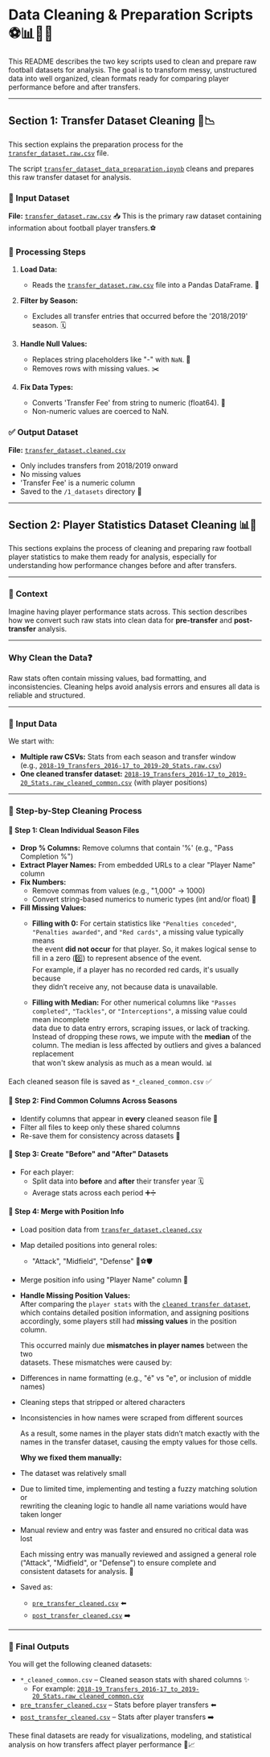 # Data Cleaning & Preparation Scripts ⚽📊🧹✨

This README describes the two key scripts used to clean and prepare raw football
datasets for analysis. The goal is to transform messy, unstructured data into
well organized, clean formats ready for comparing player performance before and
after transfers.

---

## Section 1: Transfer Dataset Cleaning 📁📉

This section explains the preparation process for the [`transfer_dataset.raw.csv`](../1_datasets/raw/transfer_dataset.raw.csv)
file.

The script [`transfer_dataset_data_preparation.ipynb`](./transfer_dataset_data_preparation.ipynb)
cleans and prepares this raw transfer dataset for analysis.

### 🔹 Input Dataset

**File:** [`transfer_dataset.raw.csv`](
../1_datasets/raw/transfer_dataset.raw.csv) 📥
This is the primary raw dataset containing information about football player transfers.⚽

### 🔧 Processing Steps

1. **Load Data:**  
   - Reads the [`transfer_dataset.raw.csv`](../1_datasets/raw/transfer_dataset.raw.csv)
   file into a Pandas DataFrame. 📂

2. **Filter by Season:**  
   - Excludes all transfer entries that occurred before the '2018/2019' season. 🗓️

3. **Handle Null Values:**  
   - Replaces string placeholders like "-" with `NaN`. 🚫  
   - Removes rows with missing values. ✂️

4. **Fix Data Types:**  
   - Converts 'Transfer Fee' from string to numeric (float64). 🔢  
   - Non-numeric values are coerced to NaN.

### ✅ Output Dataset

**File:** [`transfer_dataset.cleaned.csv`](../1_datasets/cleaned/transfer_dataset.cleaned.csv)

- Only includes transfers from 2018/2019 onward  
- No missing values  
- 'Transfer Fee' is a numeric column  
- Saved to the `/1_datasets` directory 📁

---

## Section 2: Player Statistics Dataset Cleaning 📊📂

This sections explains the process of cleaning and preparing raw football player
statistics to make them ready for analysis, especially for understanding how
performance changes before and after transfers.

---

### 🎯 Context

Imagine having player performance stats across. This section describes how we
convert such raw
stats into clean data for **pre-transfer** and **post-transfer** analysis.

---

### Why Clean the Data❓

Raw stats often contain missing values, bad formatting, and inconsistencies.
Cleaning helps avoid analysis errors and ensures all data is reliable and
structured.

---

### 📁 Input Data

We start with:

- **Multiple raw CSVs:** Stats from each season and transfer window  
  (e.g., [`2018-19_Transfers_2016-17_to_2019-20_Stats.raw.csv`](
    ../1_datasets/raw/2018-19_Transfers_2016-17_to_2019-20_Stats.raw.csv))  
- **One cleaned transfer dataset:** [`2018-19_Transfers_2016-17_to_2019-20_Stats.raw_cleaned_common.csv`](../1_datasets/cleaned/2018-19_Transfers_2016-17_to_2019-20_Stats.raw_cleaned_common.csv)
(with player positions)

---

### 🧼 Step-by-Step Cleaning Process

#### 🔹 Step 1: Clean Individual Season Files

- **Drop % Columns:** Remove columns that contain '%' (e.g., "Pass Completion %")
- **Extract Player Names:** From embedded URLs to a clear "Player Name" column
- **Fix Numbers:**  
  - Remove commas from values (e.g., "1,000" → 1000)  
  - Convert string-based numerics to numeric types (int and/or float) 🔢
- **Fill Missing Values:**  
  - **Filling with 0:** For certain statistics like `"Penalties conceded"`,  
    `"Penalties awarded"`, and `"Red cards"`, a missing value typically means  
    the event **did not occur** for that player. So, it makes logical sense to  
    fill in a zero (0️⃣) to represent absence of the event.  
    For example, if a player has no recorded red cards, it's usually because  
    they didn’t receive any, not because data is unavailable.
  
  - **Filling with Median:** For other numerical columns like `"Passes completed"`,
    `"Tackles"`, or `"Interceptions"`, a missing value could mean incomplete  
    data due to data entry errors, scraping issues, or lack of tracking.  
    Instead of dropping these rows, we impute with the **median** of the column.
    The median is less affected by outliers and gives a balanced replacement  
    that won't skew analysis as much as a mean would. 📊

Each cleaned season file is saved as `*_cleaned_common.csv` ✅

#### 🔹 Step 2: Find Common Columns Across Seasons

- Identify columns that appear in **every** cleaned season file 🧩  
- Filter all files to keep only these shared columns  
- Re-save them for consistency across datasets 💾

#### 🔹 Step 3: Create "Before" and "After" Datasets

- For each player:
  - Split data into **before** and **after** their transfer year 🗓️  
  - Average stats across each period ➕➗  

#### 🔹 Step 4: Merge with Position Info

- Load position data from [`transfer_dataset.cleaned.csv`](../1_datasets/cleaned/transfer_dataset.cleaned.csv)
- Map detailed positions into general roles:
  - "Attack", "Midfield", "Defense" 🥅⚽🛡️  
- Merge position info using "Player Name" column 🔗  

- **Handle Missing Position Values:**  
  After comparing the `player stats` with the [`cleaned transfer dataset`](../1_datasets/cleaned/transfer_dataset.cleaned.csv),
  which contains detailed position information, and assigning positions accordingly,
  some players still had **missing values** in the position column.

  This occurred mainly due **mismatches in player names** between the two  
  datasets. These mismatches were caused by:

- Differences in name formatting (e.g., "é" vs "e", or inclusion of middle names)
- Cleaning steps that stripped or altered characters  
- Inconsistencies in how names were scraped from different sources

  As a result, some names in the player stats didn’t match exactly with the names
  in the transfer dataset, causing the empty values for those cells.

  **Why we fixed them manually:**  

- The dataset was relatively small  
- Due to limited time, implementing and testing a fuzzy matching solution or  
    rewriting the cleaning logic to handle all name variations would have taken
    longer  
- Manual review and entry was faster and ensured no critical data was lost

  Each missing entry was manually reviewed and assigned a general role  
  ("Attack", "Midfield", or "Defense") to ensure complete and  
  consistent datasets for analysis. 📝

- Saved as:
  - [`pre_transfer_cleaned.csv`](
    ../1_datasets//cleaned/pre_transfer_cleaned.csv) ⬅️
  - [`post_transfer_cleaned.csv`](
    ../1_datasets/cleaned/post_transfer_cleaned.csv) ➡️

---

### 🎉 Final Outputs

You will get the following cleaned datasets:

- `*_cleaned_common.csv` – Cleaned season stats with shared columns ✨
  - For example:  [`2018-19_Transfers_2016-17_to_2019-20_Stats.raw_cleaned_common.csv`](../1_datasets/cleaned/2018-19_Transfers_2016-17_to_2019-20_Stats.raw_cleaned_common.csv)
- [`pre_transfer_cleaned.csv`](../1_datasets/cleaned/pre_transfer_cleaned.csv)
– Stats before player transfers ⬅️  
- [`post_transfer_cleaned.csv`](../1_datasets/cleaned/post_transfer_cleaned.csv)
– Stats after player transfers ➡️  

These final datasets are ready for visualizations, modeling, and statistical
analysis on how transfers affect player performance 🚀📈
